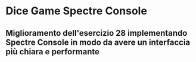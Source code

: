 # Dice Game Spectre Console

##  Miglioramento dell'esercizio 28 implementando Spectre Console in modo da avere un interfaccia più chiara e performante